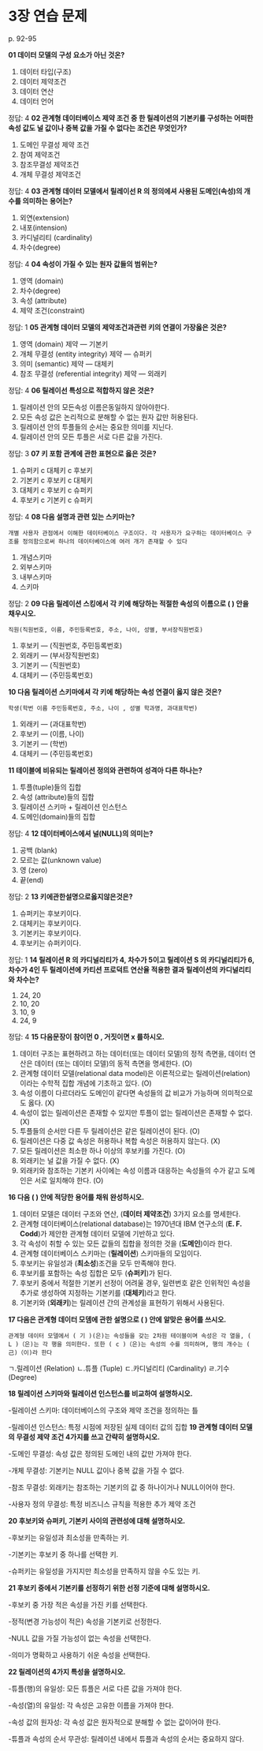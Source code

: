 # 3장 연습 문제

p. 92-95

**01 데이터 모델의 구성 요소가 아닌 것온?**

1. 데이터 타입(구조)
2. 데이터 제약조건
3. 데이터 연산
4. 데이터 언어

정답: 4
**02 관계형 데이터베이스 제약 조건 중 한 릴레이션의 기본키를 구성하는 어떠한 속성 값도 널 값이나 중복 값을 가질 수 없다는 조건은 무엇인가?**

1. 도메인 무결성 제약 조건
2. 참여 제약조건
3. 참조무결성 제약조건
4. 개체 무결성 제약조건

정답: 4
**03 관계형 데이터 모델에서 릴레이선 R 의 정의에셔 사용된 도메인(속성)의 개수를 의미하는 용어는?**

1. 외연(extension)
2. 내포(intension)
3. 카디널리티 (cardinality)
4. 차수(degree)

정답: 4
**04 속성이 가질 수 있는 원자 값들의 범위는?**

1. 영역 (domain)
2. 차수(degree)
3. 속성 (attribute)
4. 제약 조건(constraint)

정답: 1
**05 관계형 데이터 모델의 제약조건과관련 키의 연결이 가장옳은 것은?**

1. 영역 (domain) 제약 — 기본키
2. 개체 무결성 (entity integrity) 제약 — 슈퍼키
3. 의미 (semantic) 제약 — 대체키
4. 참조 무결성 (referential integrity) 제약 — 외래키

정답: 4
**06 릴레이선 특성으로 적합하지 않은 것은?**

1. 릴레이션 안의 모든속성 이름은동일하지 않아야한다.
2. 모든 속성 값은 논리적으로 분해할 수 없는 원자 값만 허용된다.
3. 릴레이션 안의 투플들의 순서는 중요한 의미를 지닌다.
4. 릴레이션 안의 모든 투플은 서로 다른 값을 가진다.

정답: 3
**07 키 포함 관계에 관한 표현으로 옳은 것은?**

1. 슈퍼키 c 대체키 c 후보키
2. 기본키 c 후보키 c 대체키
3. 대체키 c 후보키 c 슈퍼키
4. 후보키 c 기본키 c 슈퍼키

정답: 4
**08 다음 설명과 관련 있는 스키마는?**

`개별 사용자 관점에서 이해한 데이터베이스 구조이다. 각 사용자가 요구하는 데이터베이스 구조를 정의함으로써 하나의 데이터베이스에 여러 개가 존재할 수 있다`

1. 개념스키마
2. 외부스키마
3. 내부스키마
4. 스키마

정답: 2
**09 다음 릴레이션 스킹에서 각 키에 해당하는 적절한 속성의 이름으로 ( ) 안을 채우시오.**

`직원(직원번호, 이름, 주민등록번호, 주소, 나이, 성별, 부서장직원번호)`

1. 후보키 — (직원번호, 주민등록번호)
2. 외래키 — (부서장직원번호)
3. 기본키 — (직원번호)
4. 대체키 — (주민등록번호)

**10 다음 릴레이션 스키마에셔 각 키에 해당하는 속성 연결이 옳지 않은 것은?**

`학생(학번 이름 주민등록번호, 주소, 나이 , 성별 학과명, 과대표학번)`

1. 외래키 — (과대표학번)
2. 후보키 — (이름, 나이)
3. 기본키 — (학번)
4. 대체키 — (주민등록번호)

**11 테이블에 비유되는 릴레이션 정의와 관련하여 성격아 다른 하나는?**

1. 투플(tuple)들의 집합
2. 속성 (attribute)들의 집합
3. 릴레이션 스키마 + 릴레이션 인스턴스
4. 도메인(domain)들의 집합

정답: 4
**12 데이터베이스에셔 널(NULL)의 의미는?**

1. 공백 (blank)
2. 모르는 값(unknown value)
3. 영 (zero)
4. 끝(end)

정답: 2
**13 키에관한설명으로옳지않은것은?**

1. 슈퍼키는 후보키이다.
2. 대체키는 후보키이다.
3. 기본키는 후보키이다.
4. 후보키는 슈퍼키이다.

정답: 1
**14 릴레이션 R 의 카디널리티가 4, 차수가 5이고 릴레이션 S 의 카디널리티가 6, 차수가 4인 두 릴레이션에 카티션 프로덕트 연산율 적용한 결과 릴레이션의 카디널리티와 차수는?**

1. 24, 20
2. 10, 20
3. 10, 9
4. 24, 9

정답: 4
**15 다음문장이 참이먼 0 , 거짓이면 x 를하시오.**

1. 데이터 구조는 표현하려고 하는 데이터(또는 데이터 모델)의 정적 측면을, 데이터 연산은 데이터 (또는 데이터 모델)의 동적 측면을 명세한다. (O)
2. 관계형 데이터 모델(relational data model)은 이론적으로는 릴레이션(relation) 이라는 수학적 집합 개념에 기초하고 있다. (O)
3. 속성 이름이 다르더라도 도메인이 같다면 속성들의 값 비교가 가능하며 의미적으로도 옳다. (X)
4. 속성이 없는 릴레이션은 존재할 수 있지만 투플이 없는 릴레이션은 존재할 수 없다. (X)
5. 투플들의 순서만 다른 두 릴레이션은 같은 릴레이션이 된다. (O)
6. 릴레이션은 다중 값 속성은 허용하나 복합 속성은 허용하지 않는다. (X)
7. 모든 릴레이션은 최소한 하나 이상의 후보키를 가진다. (O)
8. 외래키는 널 값을 가질 수 없다. (X)
9. 외래키와 참조하는 기본키 사이에는 속성 이름과 대응하는 속성들의 수가 같고 도메인은 서로 일치해야 한다. (O)

**16 다음 ( ) 안에 적당한 용어를 채워 완성하시오.**

1. 데이터 모델은 데이터 구조와 연산, (**데이터 제약조건**) 3가지 요소를 명세한다.
2. 관계형 데이터베이스(relational database)는 1970년대 IBM 연구소의 (**E. F. Codd**)가 제안한 관계형 데이터 모델에 기반하고 있다.
3. 각 속성이 취할 수 있는 모든 값들의 집합을 정의한 것을 (**도메인**)이라 한다.
4. 관계형 데이터베이스 스키마는 (**릴레이션**) 스키마들의 모임이다.
5. 후보키는 유일성과 (**최소성**)조건을 모두 만족해야 한다.
6. 후보키를 포함하는 속성 집합은 모두 (**슈퍼키**)가 된다.
7. 후보키 중에서 적절한 기본키 선정이 어려울 경우, 일련번호 같은 인위적인 속성을 추가로 생성하여 지정하는 기본키를 (**대체키**)라고 한다.
8. 기본키와 (**외래키**)는 릴레이션 간의 관계성을 표현하기 위해서 사용된다.

**17 다음은 관계형 데이터 모뎀에 관한 설명으로 ( ) 안에 알맞은 용어를 쓰시오.**

`관계형 데이터 모델에서 ( 기 )(은)는 속성들을 갖는 2차원 테이블이며 속성은 각 열을, ( L )（은)는 각 행을 의미한다. 또한 ( c )（은)는 속성의 수를 의미하며, 행의 개수는 ( 己)（이)라 한다`

ㄱ.릴레이션 (Relation)
ㄴ.튜플 (Tuple)
ㄷ.카디널리티 (Cardinality)
ㄹ.기수 (Degree)

**18 릴레이션 스키마와 릴레이션 인스턴스를 비교하여 설명하시오.**

-릴레이션 스키마: 데이터베이스의 구조와 제약 조건을 정의하는 틀

-릴레이션 인스턴스: 특정 시점에 저장된 실제 데이터 값의 집합
**19 관계형 데이터 모델의 무결성 제약 조건 4가지를 쓰고 간략히 설명하시오.**

-도메인 무결성: 속성 값은 정의된 도메인 내의 값만 가져야 한다.

-개체 무결성: 기본키는 NULL 값이나 중복 값을 가질 수 없다.

-참조 무결성: 외래키는 참조하는 기본키의 값 중 하나이거나 NULL이어야 한다.

-사용자 정의 무결성: 특정 비즈니스 규칙을 적용한 추가 제약 조건

**20 후보키와 슈퍼키, 기본키 사이의 관련성에 대해 설명하시오.**

-후보키는 유일성과 최소성을 만족하는 키.

-기본키는 후보키 중 하나를 선택한 키.

-슈퍼키는 유일성을 가지지만 최소성을 만족하지 않을 수도 있는 키.

**21 후보키 중에서 기본키를 선정하기 위한 선정 기준에 대해 설명하시오.**

-후보키 중 가장 적은 속성을 가진 키를 선택한다.

-정적(변경 가능성이 적은) 속성을 기본키로 선정한다.

-NULL 값을 가질 가능성이 없는 속성을 선택한다.

-의미가 명확하고 사용하기 쉬운 속성을 선택한다.

**22 릴레이션의 4가지 특성을 설명하시오.**

-튜플(행)의 유일성: 모든 튜플은 서로 다른 값을 가져야 한다.

-속성(열)의 유일성: 각 속성은 고유한 이름을 가져야 한다.

-속성 값의 원자성: 각 속성 값은 원자적으로 분해할 수 없는 값이어야 한다.

-튜플과 속성의 순서 무관성: 릴레이션 내에서 튜플과 속성의 순서는 중요하지 않다.
